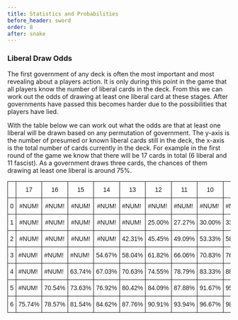 ```yaml
---
title: Statistics and Probabilities
before_header: sword
order: 8
after: snake
---
```

### Liberal Draw Odds
The first government of any deck is often the most important and most revealing about a players action. It is only during this point in the game that all players know the number of liberal cards in the deck. From this we can work out the odds of drawing at least one liberal card at these stages. After governments have passed this becomes harder due to the possibilities that players have lied. 

With the table below we can work out what the odds are that at least one liberal will be drawn based on any permutation of government. The y-axis is the number of presumed or known liberal cards still in the deck, the x-axis is the total number of cards currently in the deck. For example in the first round of the game we know that there will be 17 cards in total (6 liberal and 11 fascist). As a government draws three cards, the chances of them drawing at least one liberal is around 75%. 

<style type="text/css">
.tg  {border-collapse:collapse;border-spacing:0;}
.tg td{font-family:Arial, sans-serif;font-size:14px;padding:10px 5px;border-style:solid;border-width:1px;overflow:hidden;word-break:normal;}
.tg th{font-family:Arial, sans-serif;font-size:14px;font-weight:normal;padding:10px 5px;border-style:solid;border-width:1px;overflow:hidden;word-break:normal;}
.tg .tg-baqh{text-align:center;vertical-align:top}
.tg .tg-yw4l{vertical-align:top}
</style>
<table class="tg">
  <tr>
    <th class="tg-baqh"></th>
    <th class="tg-baqh">17</th>
    <th class="tg-baqh">16</th>
    <th class="tg-baqh">15</th>
    <th class="tg-baqh">14</th>
    <th class="tg-yw4l">13</th>
    <th class="tg-yw4l">12</th>
    <th class="tg-yw4l">11</th>
    <th class="tg-yw4l">10</th>
    <th class="tg-yw4l">9</th>
    <th class="tg-yw4l">8</th>
    <th class="tg-yw4l">7</th>
    <th class="tg-yw4l">6</th>
    <th class="tg-yw4l">5</th>
    <th class="tg-yw4l">4</th>
    <th class="tg-yw4l">3</th>
  </tr>
  <tr>
    <td class="tg-baqh">0</td>
    <td class="tg-baqh">#NUM!</td>
    <td class="tg-baqh">#NUM!</td>
    <td class="tg-baqh">#NUM!</td>
    <td class="tg-baqh">#NUM!</td>
    <td class="tg-yw4l">#NUM!</td>
    <td class="tg-yw4l">#NUM!</td>
    <td class="tg-yw4l">#NUM!</td>
    <td class="tg-yw4l">#NUM!</td>
    <td class="tg-yw4l">#NUM!</td>
    <td class="tg-yw4l">#NUM!</td>
    <td class="tg-yw4l">#NUM!</td>
    <td class="tg-yw4l">#NUM!</td>
    <td class="tg-yw4l">#NUM!</td>
    <td class="tg-yw4l">#NUM!</td>
    <td class="tg-yw4l">#NUM!</td>
  </tr>
  <tr>
    <td class="tg-baqh">1</td>
    <td class="tg-baqh">#NUM!</td>
    <td class="tg-baqh">#NUM!</td>
    <td class="tg-baqh">#NUM!</td>
    <td class="tg-baqh">#NUM!</td>
    <td class="tg-yw4l">#NUM!</td>
    <td class="tg-yw4l">25.00%</td>
    <td class="tg-yw4l">27.27%</td>
    <td class="tg-yw4l">30.00%</td>
    <td class="tg-yw4l">33.33%</td>
    <td class="tg-yw4l">37.50%</td>
    <td class="tg-yw4l">42.86%</td>
    <td class="tg-yw4l">50.00%</td>
    <td class="tg-yw4l">60.00%</td>
    <td class="tg-yw4l">75.00%</td>
    <td class="tg-yw4l">#NUM!</td>
  </tr>
  <tr>
    <td class="tg-baqh">2</td>
    <td class="tg-baqh">#NUM!</td>
    <td class="tg-baqh">#NUM!</td>
    <td class="tg-baqh">#NUM!</td>
    <td class="tg-baqh">#NUM!</td>
    <td class="tg-yw4l">42.31%</td>
    <td class="tg-yw4l">45.45%</td>
    <td class="tg-yw4l">49.09%</td>
    <td class="tg-yw4l">53.33%</td>
    <td class="tg-yw4l">58.33%</td>
    <td class="tg-yw4l">64.29%</td>
    <td class="tg-yw4l">71.43%</td>
    <td class="tg-yw4l">80.00%</td>
    <td class="tg-yw4l">90.00%</td>
    <td class="tg-yw4l">#NUM!</td>
    <td class="tg-yw4l">#NUM!</td>
  </tr>
  <tr>
    <td class="tg-yw4l">3</td>
    <td class="tg-yw4l">#NUM!</td>
    <td class="tg-yw4l">#NUM!</td>
    <td class="tg-yw4l">#NUM!</td>
    <td class="tg-yw4l">54.67%</td>
    <td class="tg-yw4l">58.04%</td>
    <td class="tg-yw4l">61.82%</td>
    <td class="tg-yw4l">66.06%</td>
    <td class="tg-yw4l">70.83%</td>
    <td class="tg-yw4l">76.19%</td>
    <td class="tg-yw4l">82.14%</td>
    <td class="tg-yw4l">88.57%</td>
    <td class="tg-yw4l">95.00%</td>
    <td class="tg-yw4l">#NUM!</td>
    <td class="tg-yw4l">#NUM!</td>
    <td class="tg-yw4l">#NUM!</td>
  </tr>
  <tr>
    <td class="tg-yw4l">4</td>
    <td class="tg-yw4l">#NUM!</td>
    <td class="tg-yw4l">#NUM!</td>
    <td class="tg-yw4l">63.74%</td>
    <td class="tg-yw4l">67.03%</td>
    <td class="tg-yw4l">70.63%</td>
    <td class="tg-yw4l">74.55%</td>
    <td class="tg-yw4l">78.79%</td>
    <td class="tg-yw4l">83.33%</td>
    <td class="tg-yw4l">88.10%</td>
    <td class="tg-yw4l">92.86%</td>
    <td class="tg-yw4l">97.14%</td>
    <td class="tg-yw4l">#NUM!</td>
    <td class="tg-yw4l">#NUM!</td>
    <td class="tg-yw4l">#NUM!</td>
    <td class="tg-yw4l">#NUM!</td>
  </tr>
  <tr>
    <td class="tg-yw4l">5</td>
    <td class="tg-yw4l">#NUM!</td>
    <td class="tg-yw4l">70.54%</td>
    <td class="tg-yw4l">73.63%</td>
    <td class="tg-yw4l">76.92%</td>
    <td class="tg-yw4l">80.42%</td>
    <td class="tg-yw4l">84.09%</td>
    <td class="tg-yw4l">87.88%</td>
    <td class="tg-yw4l">91.67%</td>
    <td class="tg-yw4l">95.24%</td>
    <td class="tg-yw4l">98.21%</td>
    <td class="tg-yw4l">#NUM!</td>
    <td class="tg-yw4l">#NUM!</td>
    <td class="tg-yw4l">#NUM!</td>
    <td class="tg-yw4l">#NUM!</td>
    <td class="tg-yw4l">#NUM!</td>
  </tr>
  <tr>
    <td class="tg-yw4l">6</td>
    <td class="tg-yw4l">75.74%</td>
    <td class="tg-yw4l">78.57%</td>
    <td class="tg-yw4l">81.54%</td>
    <td class="tg-yw4l">84.62%</td>
    <td class="tg-yw4l">87.76%</td>
    <td class="tg-yw4l">90.91%</td>
    <td class="tg-yw4l">93.94%</td>
    <td class="tg-yw4l">96.67%</td>
    <td class="tg-yw4l">98.81%</td>
    <td class="tg-yw4l">#NUM!</td>
    <td class="tg-yw4l">#NUM!</td>
    <td class="tg-yw4l">#NUM!</td>
    <td class="tg-yw4l">#NUM!</td>
    <td class="tg-yw4l">#NUM!</td>
    <td class="tg-yw4l">#NUM!</td>
  </tr>
</table>


